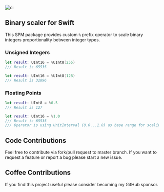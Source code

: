 ![ci](https://github.com/spacenation/binary-scaler.swift/workflows/ci/badge.svg)

## Binary scaler for Swift

This SPM package provides custom `%`  prefix operator to scale binary integers proportionality between integer types.

### Unsigned Integers
```swift
let result: UInt16 = %UInt8(255)
/// Result is 65535

let result: UInt16 = %UInt8(128)
/// Result is 32896
```

### Floating Points
```swift
let result: UInt8 = %0.5
/// Result is 127

let result: UInt16 = %1.0
/// Result is 65535
/// Operator is using UnitInterval (0.0...1.0) as base range for scaling.
```

## Code Contributions
Feel free to contribute via fork/pull request to master branch. If you want to request a feature or report a bug please start a new issue.

## Coffee Contributions
If you find this project useful please consider becoming my GitHub sponsor.

